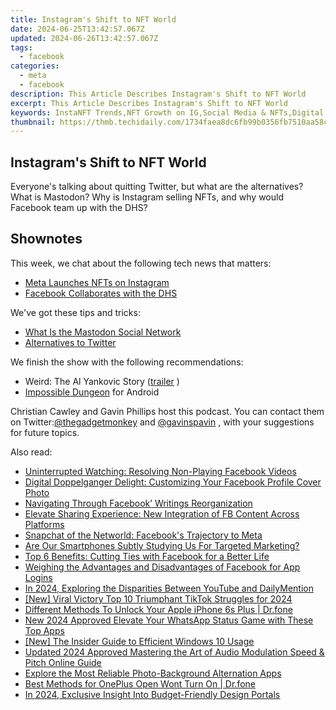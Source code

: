 ```yaml
---
title: Instagram's Shift to NFT World
date: 2024-06-25T13:42:57.067Z
updated: 2024-06-26T13:42:57.067Z
tags:
  - facebook
categories:
  - meta
  - facebook
description: This Article Describes Instagram's Shift to NFT World
excerpt: This Article Describes Instagram's Shift to NFT World
keywords: InstaNFT Trends,NFT Growth on IG,Social Media & NFTs,Digital Assets in Instagram,Shifting to NFT World,Instagram's New Frontier,Influencers and NFTs
thumbnail: https://thmb.techidaily.com/1734faea8dc6fb99b0356fb7510aa58c46806122f440ead1dafd4f608890d169.png
---
```


## Instagram's Shift to NFT World

 Everyone's talking about quitting Twitter, but what are the alternatives? What is Mastodon? Why is Instagram selling NFTs, and why would Facebook team up with the DHS?

## Shownotes

This week, we chat about the following tech news that matters:

* [Meta Launches NFTs on Instagram](https://www.makeuseof.com/meta-pushes-instagram-nfts-who-is-buying/)
* [Facebook Collaborates with the DHS](https://www.makeuseof.com/leaked-documents-show-facebooks-collaboration-with-dhs-to-police-misinformation/)

We've got these tips and tricks:

* [What Is the Mastodon Social Network](https://www.makeuseof.com/tag/mastodon-know-social-network/)
* [Alternatives to Twitter](https://www.makeuseof.com/tag/twitter-alternative-social-networks/)

We finish the show with the following recommendations:

* Weird: The Al Yankovic Story ([trailer](https://www.youtube.com/watch?v=RyYZOtAxYKY) )
* [Impossible Dungeon](https://www.anrdoezrs.net/links/7251228/type/dlg/sid/UUmuoUeUpU2017959/https://play.google.com/store/apps/details?id=com.minmaxia.impossible&gl=KR) for Android

 Christian Cawley and Gavin Phillips host this podcast. You can contact them on Twitter:[@thegadgetmonkey](https://twitter.com/thegadgetmonkey) and [@gavinspavin](https://twitter.com/gavinspavin) , with your suggestions for future topics.


<ins class="adsbygoogle"
     style="display:block"
     data-ad-format="autorelaxed"
     data-ad-client="ca-pub-7571918770474297"
     data-ad-slot="1223367746"></ins>



<ins class="adsbygoogle"
     style="display:block"
     data-ad-client="ca-pub-7571918770474297"
     data-ad-slot="8358498916"
     data-ad-format="auto"
     data-full-width-responsive="true"></ins>

<span class="atpl-alsoreadstyle">Also read:</span>
<div><ul>
<li><a href="https://facebook.techidaily.com/uninterrupted-watching-resolving-non-playing-facebook-videos/"><u>Uninterrupted Watching: Resolving Non-Playing Facebook Videos</u></a></li>
<li><a href="https://facebook.techidaily.com/digital-doppelganger-delight-customizing-your-facebook-profile-cover-photo/"><u>Digital Doppelganger Delight: Customizing Your Facebook Profile Cover Photo</u></a></li>
<li><a href="https://facebook.techidaily.com/navigating-through-facebook-writings-reorganization/"><u>Navigating Through Facebook’ Writings Reorganization</u></a></li>
<li><a href="https://facebook.techidaily.com/elevate-sharing-experience-new-integration-of-fb-content-across-platforms/"><u>Elevate Sharing Experience: New Integration of FB Content Across Platforms</u></a></li>
<li><a href="https://facebook.techidaily.com/snapchat-of-the-networld-facebooks-trajectory-to-meta/"><u>Snapchat of the Networld: Facebook's Trajectory to Meta</u></a></li>
<li><a href="https://facebook.techidaily.com/are-our-smartphones-subtly-studying-us-for-targeted-marketing/"><u>Are Our Smartphones Subtly Studying Us For Targeted Marketing?</u></a></li>
<li><a href="https://facebook.techidaily.com/top-6-benefits-cutting-ties-with-facebook-for-a-better-life/"><u>Top 6 Benefits: Cutting Ties with Facebook for a Better Life</u></a></li>
<li><a href="https://facebook.techidaily.com/weighing-the-advantages-and-disadvantages-of-facebook-for-app-logins/"><u>Weighing the Advantages and Disadvantages of Facebook for App Logins</u></a></li>
<li><a href="https://youtube-help.techidaily.com/in-2024-exploring-the-disparities-between-youtube-and-dailymention/"><u>In 2024, Exploring the Disparities Between YouTube and DailyMention</u></a></li>
<li><a href="https://tiktok-video-recordings.techidaily.com/new-viral-victory-top-10-triumphant-tiktok-struggles-for-2024/"><u>[New] Viral Victory  Top 10 Triumphant TikTok Struggles for 2024</u></a></li>
<li><a href="https://iphone-unlock.techidaily.com/different-methods-to-unlock-your-apple-iphone-6s-plus-drfone-by-drfone-ios/"><u>Different Methods To Unlock Your Apple iPhone 6s Plus | Dr.fone</u></a></li>
<li><a href="https://video-content-creator.techidaily.com/new-2024-approved-elevate-your-whatsapp-status-game-with-these-top-apps/"><u>New 2024 Approved Elevate Your WhatsApp Status Game with These Top Apps</u></a></li>
<li><a href="https://some-approaches.techidaily.com/new-the-insider-guide-to-efficient-windows-10-usage/"><u>[New] The Insider Guide to Efficient Windows 10 Usage</u></a></li>
<li><a href="https://sound-tweaking.techidaily.com/updated-2024-approved-mastering-the-art-of-audio-modulation-speed-and-pitch-online-guide/"><u>Updated 2024 Approved Mastering the Art of Audio Modulation Speed & Pitch Online Guide</u></a></li>
<li><a href="https://extra-tips.techidaily.com/explore-the-most-reliable-photo-background-alternation-apps/"><u>Explore the Most Reliable Photo-Background Alternation Apps</u></a></li>
<li><a href="https://howto.techidaily.com/best-methods-for-oneplus-open-wont-turn-on-drfone-by-drfone-fix-android-problems-fix-android-problems/"><u>Best Methods for OnePlus Open Wont Turn On | Dr.fone</u></a></li>
<li><a href="https://some-knowledge.techidaily.com/in-2024-exclusive-insight-into-budget-friendly-design-portals/"><u>In 2024, Exclusive Insight Into Budget-Friendly Design Portals</u></a></li>
</ul></div>
